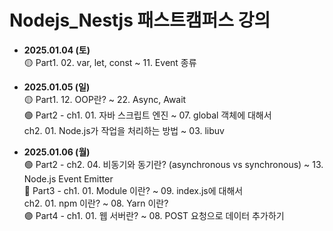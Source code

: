 # Nodejs_Nestjs 패스트캠퍼스 강의

- **2025.01.04 (토)**  
  🟡 Part1. 02. var, let, const ~ 11. Event 종류

- **2025.01.05 (일)**  
  🟡 Part1. 12. OOP란? ~ 22. Async, Await<br>
  🟢 Part2 - ch1. 01. 자바 스크립트 엔진 ~ 07. global 객체에 대해서<br>
             ch2. 01. Node.js가 작업을 처리하는 방법 ~ 03. libuv

- **2025.01.06 (월)**  
  🟢 Part2 - ch2. 04. 비동기와 동기란? (asynchronous vs synchronous) ~ 13. Node.js Event Emitter<br>
  🔵 Part3 - ch1. 01. Module 이란? ~ 09. index.js에 대해서<br>
             ch2. 01. npm 이란? ~ 08. Yarn 이란?<br>
  🟣 Part4 - ch1. 01. 웹 서버란? ~ 08. POST 요청으로 데이터 추가하기<br>